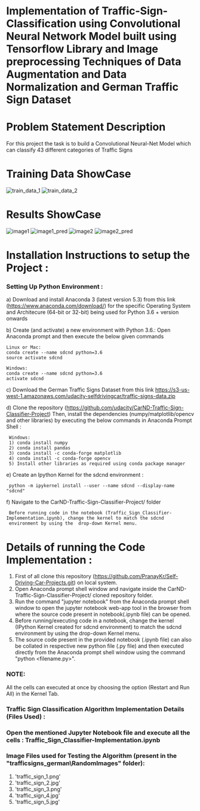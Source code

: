 # Implementation of Traffic-Sign-Classification using Convolutional Neural Network Model built using Tensorflow Library and Image preprocessing Techniques of Data Augmentation and Data Normalization and German Traffic Sign Dataset 

# Problem Statement Description
For this project the task is to build a Convolutional Neural-Net Model which can classify 43 different categories of Traffic Signs

# Training Data ShowCase 
![train_data_1](https://user-images.githubusercontent.com/25223180/53285884-7175b780-378c-11e9-90d3-aee741ce206b.PNG)
![train_data_2](https://user-images.githubusercontent.com/25223180/53285888-78042f00-378c-11e9-978e-d10cb319d0c4.PNG)
# Results ShowCase
![image1](https://user-images.githubusercontent.com/25223180/53285705-bba96980-3789-11e9-8add-7f1b2e19d1ed.PNG)
![image1_pred](https://user-images.githubusercontent.com/25223180/53285709-c237e100-3789-11e9-9aca-51687340a055.PNG)
![image2](https://user-images.githubusercontent.com/25223180/53285714-cf54d000-3789-11e9-94c2-f2f35d3b5c87.PNG)
![image2_pred](https://user-images.githubusercontent.com/25223180/53285718-d976ce80-3789-11e9-8978-d0fd1e967a49.PNG)
# Installation Instructions to setup the Project :
### Setting Up Python Environment :
  a) Download and install Anaconda 3 (latest version 5.3) from this link (https://www.anaconda.com/download/)
    for the specific Operating System and Architecure (64-bit or 32-bit) being used
    for Python 3.6 + version onwards
    
  b) Create (and activate) a new environment with Python 3.6.:
    Open Anaconda prompt and then execute the below given commands
    
    Linux or Mac:
    conda create --name sdcnd python=3.6
    source activate sdcnd
    
    Windows:
    conda create --name sdcnd python=3.6 
    activate sdcnd
    
  c) Download the German Traffic Signs Dataset from this link
     https://s3-us-west-1.amazonaws.com/udacity-selfdrivingcar/traffic-signs-data.zip
    
  d) Clone the repository (https://github.com/udacity/CarND-Traffic-Sign-Classifier-Project)
     Then, install the dependencies (numpy/matplotlib/opencv and other libraries) by executing the below commands in Anaconda Prompt 
     Shell :
     
     Windows:
     1) conda install numpy
     2) conda install pandas
     3) conda install -c conda-forge matplotlib     
     4) conda install -c conda-forge opencv
     5) Install other libraries as required using conda package manager
     
  e) Create an Ipython Kernel for the sdcnd environment :
      
     python -m ipykernel install --user --name sdcnd --display-name "sdcnd"   
          
  f) Navigate to the CarND-Traffic-Sign-Classifier-Project/ folder 
  
     Before running code in the notebook (Traffic_Sign_Classifier-Implementation.ipynb), change the kernel to match the sdcnd
     environment by using the  drop-down Kernel menu.
         
# Details of running the Code Implementation :
  1) First of all clone this repository (https://github.com/PranayKr/Self-Driving-Car-Projects.git) on local system.
  2) Open Anaconda prompt shell window and navigate inside the CarND-Traffic-Sign-Classifier-Project/ cloned repository folder.
  3) Run the command "jupyter notebook" from the Anaconda prompt shell window to open the jupyter notebook web-app tool in the browser
     from where the source code present in notebook(.ipynb file) can be opened.
  4) Before running/executing code in a notebook, change the kernel (IPython Kernel created for sdcnd environment) to match the sdcnd
     environment by using the drop-down Kernel menu.
  5) The source code present in the provided notebook (.ipynb file) can also be collated in respective new python
     file (.py file) and then executed directly from the Anaconda prompt shell window using the command "python <filename.py>". 
  
  ### NOTE:
  All the cells can executed at once by choosing the option (Restart and Run All) in the Kernel Tab.
  
  ### Traffic Sign Classification Algorithm Implementation Details (Files Used) :
  
  ### Open the mentioned Jupyter Notebook file and execute all the cells : Traffic_Sign_Classifier-Implementation.ipynb
 
  ### Image Files used for Testing the Algorithm (present in the "trafficsigns_german\RandomImages" folder):
  1) 'traffic_sign_1.png' 
  2) 'traffic_sign_2.jpg' 
  3) 'traffic_sign_3.png'
  4) 'traffic_sign_4.jpg'
  5) 'traffic_sign_5.jpg' 
  
